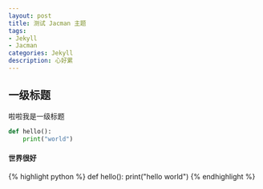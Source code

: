 ```yaml
---
layout: post
title: 测试 Jacman 主题
tags:
- Jekyll
- Jacman
categories: Jekyll
description: 心好累
---
```


## 一级标题

啦啦我是一级标题

```Python
def hello():
	print("world")
```


#### 世界很好

{% highlight python %}
def hello():
	print("hello world")
{% endhighlight %}
